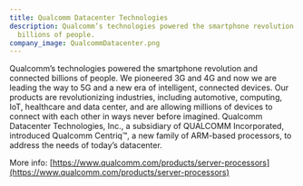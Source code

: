 ```yaml
---
title: Qualcomm Datacenter Technologies
description: Qualcomm’s technologies powered the smartphone revolution and connected
  billions of people.
company_image: QualcommDatacenter.png
---
```


Qualcomm’s technologies powered the smartphone revolution and connected billions of people. We pioneered 3G and 4G and now we are leading the way to 5G and a new era of intelligent, connected devices. Our products are revolutionizing industries, including automotive, computing, IoT, healthcare and data center, and are allowing millions of devices to connect with each other in ways never before imagined. Qualcomm Datacenter Technologies, Inc., a subsidiary of QUALCOMM Incorporated, introduced Qualcomm Centriq™, a new family of ARM-based processors, to address the needs of today’s datacenter.

More info: [https://www.qualcomm.com/products/server-processors](https://www.qualcomm.com/products/server-processors)
